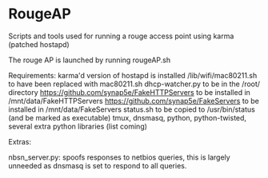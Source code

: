RougeAP
===========

Scripts and tools used for running a rouge access point using karma (patched hostapd)

The rouge AP is launched by running rougeAP.sh

Requirements:
karma'd version of hostapd is installed
/lib/wifi/mac80211.sh to have been replaced with mac80211.sh
dhcp-watcher.py to be in the /root/ directory
https://github.com/synap5e/FakeHTTPServers to be installed in /mnt/data/FakeHTTPServers
https://github.com/synap5e/FakeServers to be installed in /mnt/data/FakeServers
status.sh to be copied to /usr/bin/status (and be marked as executable)
tmux, dnsmasq, python, python-twisted, several extra python libraries (list coming)

Extras:

nbsn_server.py:		spoofs responses to netbios queries, this is largely unneeded as dnsmasq is set to respond to all queries.
